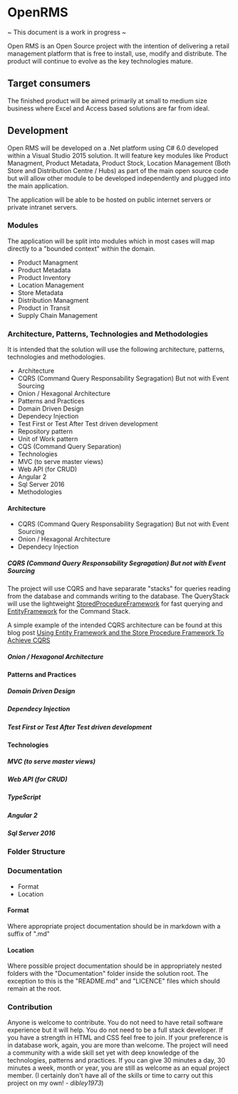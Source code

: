 # OpenRMS

~ This document is a work in progress ~

Open RMS is an Open Source project with the intention of delivering a retail management platform that is free to install, use, modify and distribute. The product will continue to evolve as the key technologies mature. 

## Target consumers

The finished product will be aimed primarily at small to medium size business where Excel and Access based solutions are far from ideal.



## Development
Open RMS will be developed on a .Net platform using C# 6.0 developed within a Visual Studio 2015 solution. It will feature key modules like Product Managment, Product Metadata, Product Stock, Location Management (Both Store and Distribution Centre / Hubs) as part of the main open source code but will allow other module to be developed independently and plugged into the main application.

The application will be able to be hosted on public internet servers or private intranet servers.

### Modules
The application will be split into modules which in most cases will map directly to a "bounded context" within the domain.

+ Product Managment
+ Product Metadata
+ Product Inventory
+ Location Management
+ Store Metadata
+ Distribution Managment
+ Product in Transit
+ Supply Chain Management



### Architecture, Patterns, Technologies and Methodologies

It is intended that the solution will use the following architecture, patterns, technologies and methodologies.
+ Architecture
 + CQRS (Command Query Responsability Segragation) But not with Event Sourcing
 + Onion / Hexagonal Architecture
+ Patterns and Practices
 + Domain Driven Design 
 + Dependecy Injection
 + Test First or Test After Test driven development
 + Repository pattern
 + Unit of Work pattern
 + CQS (Command Query Separation)
+ Technologies
 + MVC (to serve master views)
 + Web API (for CRUD)
 + Angular 2
 + Sql Server 2016
+ Methodologies

#### Architecture

+ CQRS (Command Query Responsability Segragation) But not with Event Sourcing
+ Onion / Hexagonal Architecture
+ Dependecy Injection


##### CQRS (Command Query Responsability Segragation) But not with Event Sourcing
The project will use CQRS and have separarate "stacks" for queries reading from the database and commands writing to the database. The QueryStack will use the lightweight [StoredProcedureFramework](https://www.nuget.org/packages/Dibware.StoredProcedureFramework/) for fast querying and [EntityFramework](https://www.nuget.org/packages/EntityFramework/) for the Command Stack.

A simple example of the intended CQRS architecture can be found at this blog post [Using Entity Framework and the Store Procedure Framework To Achieve CQRS](http://www.duanewingett.info/2016/08/02/UsingEntityFrameworkAndTheStoreProcedureFrameworkToAchieveCQRSPart1.aspx)

##### Onion / Hexagonal Architecture

#### Patterns and Practices
##### Domain Driven Design 
##### Dependecy Injection
##### Test First or Test After Test driven development

#### Technologies
##### MVC (to serve master views)
##### Web API (for CRUD)
##### TypeScript
##### Angular 2
##### Sql Server 2016


### Folder Structure



### Documentation
+ Format
+ Location

#### Format
Where appropriate project documentation should be in markdown with a suffix of ".md"

#### Location
Where possible project documentation should be in appropriately nested folders with the "Documentation" folder inside the solution root. The exception to this is the "README.md" and "LICENCE" files which should remain at the root.

### Contribution

Anyone is welcome to contribute. You do not need to have retail software experience but it will help. You do not need to be a full stack developer. If you have a strength in HTML and CSS feel free to join. If your preference is in database work, again, you are more than welcome. The project will need a community with a wide skill set yet with deep knowledge of the technologies, patterns and practices. If you can give 30 minutes a day, 30 minutes a week, month or year, you are still as welcome as an equal project member. (I certainly don't have all of the skills or time to carry out this project on my own! - *dibley1973*)
